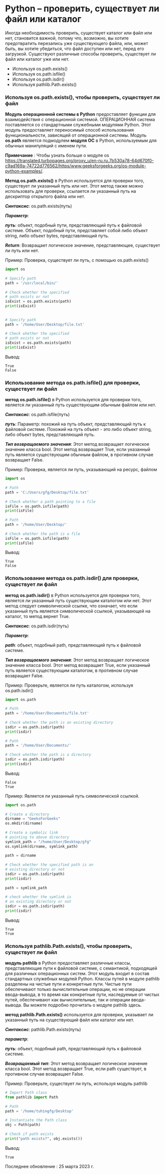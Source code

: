 # Python – проверить, существует ли файл или каталог

Иногда необходимость проверить, существует каталог или файл или нет, становится важной, потому что, возможно, вы хотите предотвратить перезапись уже существующего файла, или, может быть, вы хотите убедиться, что файл доступен или нет, перед его загрузкой.
Существуют различные способы проверить, существует ли файл или каталог уже или нет.

- Используя os.path.exists()
- Используя os.path.isfile()
- Используя os.path.isdir()
- Используя pathlib.Path.exists()

### Используя os.path.exists(), чтобы проверить, существует ли файл

**Модуль операционной системы в Python** предоставляет функции для взаимодействия с операционной системой. ОПЕРАЦИОННАЯ система поставляется со стандартными служебными модулями Python. Этот модуль предоставляет переносимый способ использования функциональности, зависящей от операционной системы. Модуль **os.path** является подмодулем **модуля ОС** в Python, используемым для обычных манипуляций с именем пути.

**Примечание** : Чтобы узнать больше о модуле os <https://translated.turbopages.org/proxy_u/en-ru.ru.7b530a78-64d670f0-c9ad169a-74722d776562/https/www.geeksforgeeks.org/os-module-python-examples/>.

**Метод os.path.exists()** в Python используется для проверки того, существует ли указанный путь или нет. Этот метод также можно использовать для проверки, ссылается ли указанный путь на дескриптор открытого файла или нет.

***Синтаксис***: os.path.exists(путь)

***Параметр***:

***путь***: объект, подобный пути, представляющий путь к файловой системе. Объект, подобный пути, представляет собой либо объект string, либо объект bytes, представляющий путь.

***Return***: Возвращает логическое значение, представляющее, существует ли путь или нет.

Пример: Проверка, существует ли путь, с помощью os.path.exists()

```python
import os
   
# Specify path
path = '/usr/local/bin/'
   
# Check whether the specified
# path exists or not
isExist = os.path.exists(path)
print(isExist)
   
   
# Specify path
path = '/home/User/Desktop/file.txt'
   
# Check whether the specified
# path exists or not
isExist = os.path.exists(path)
print(isExist)
```

Вывод:

```Text
True
False
```

### Использование метода os.path.isfile() для проверки, существует ли файл

**метод os.path.isfile()** в Python используется для проверки того, является ли указанный путь существующим обычным файлом или нет.

***Синтаксис***: os.path.isfile(путь)

***путь***: Параметр: похожий на путь объект, представляющий путь к файловой системе. Похожий на путь объект - это либо объект string, либо объект bytes, представляющий путь.

***Тип возвращаемого значения***: Этот метод возвращает логическое значение класса bool. Этот метод возвращает True, если указанный путь является существующим обычным файлом, в противном случае возвращает False.

Пример: Проверка, является ли путь, указывающий на ресурс, файлом

```python
import os
 
# Path
path = 'C:/Users/gfg/Desktop/file.txt'
 
# Check whether a path pointing to a file
isFile = os.path.isfile(path)
print(isFile)
 
# Path
path = '/home/User/Desktop/'
 
# Check whether the path is a file
isFile = os.path.isfile(path)
print(isFile)
```

Вывод:

```Text
True
False
```

### Использование метода os.path.isdir() для проверки, существует ли файл

**метод os.path.isdir()** в Python используется для проверки того, является ли указанный путь существующим каталогом или нет. Этот метод следует символической ссылке, что означает, что если указанный путь является символической ссылкой, указывающей на каталог, то метод вернет True.

***Синтаксис***: os.path.isdir(путь)

***Параметр***:

***path***: объект, подобный path, представляющий путь к файловой системе.

***Тип возвращаемого значения***: Этот метод возвращает логическое значение класса bool. Этот метод возвращает True, если указанный путь является существующим каталогом, в противном случае возвращает False.

Пример: Проверьте, является ли путь каталогом, используя os.path.isdir()

```python
import os.path
   
# Path
path = '/home/User/Documents/file.txt'
   
# Check whether the path is an existing directory
isdir = os.path.isdir(path)
print(isdir)
   
# Path
path = '/home/User/Documents/'
   
# Check whether the path is a directory
isdir = os.path.isdir(path)
print(isdir)
```

Вывод:

```Text
False
True
```

Пример: Является ли указанный путь символической ссылкой.

```Python
import os.path  
   
# Create a directory
dirname = "GeeksForGeeks"
os.mkdir(dirname)
   
# Create a symbolic link
# pointing to above directory
symlink_path = "/home/User/Desktop/gfg"
os.symlink(dirname, symlink_path)
   
path = dirname
   
# Check whether the specified path is an
# existing directory or not
isdir = os.path.isdir(path)
print(isdir)
   
path = symlink_path
   
# check whether the symlink is
# an existing directory or not
isdir = os.path.isdir(path)
print(isdir)
```

Вывод:

```Text
True
True
```

### Используя pathlib.Path.exists(), чтобы проверить, существует ли файл

**модуль pathlib** в Python предоставляет различные классы, представляющие пути к файловой системе, с семантикой, подходящей для различных операционных систем. Этот модуль входит в состав стандартных служебных модулей Python. Классы путей в модуле pathlib разделены на чистые пути и конкретные пути. Чистые пути обеспечивают только вычислительные операции, но не операции ввода-вывода, в то время как конкретные пути, наследуемые от чистых путей, обеспечивают как вычислительные, так и операции ввода-вывода. Вы можете подробно прочитать о модуле pathlib здесь.

**метод pathlib.Path.exists()** используется для проверки, указывает ли указанный путь на существующий файл или каталог или нет.

***Синтаксис***: pathlib.Path.exists(путь)

***параметр***:

***путь***: объект, подобный path, представляющий путь к файловой системе.

***Возвращаемый тип***: Этот метод возвращает логическое значение класса bool. Этот метод возвращает True, если path существует, в противном случае возвращает False.

Пример: Проверьте, существует ли путь, используя модуль pathlib

```Python
# Import Path class
from pathlib import Path
 
# Path
path = '/home/tuhingfg/Desktop'
 
# Instantiate the Path class
obj = Path(path)
 
# Check if path exists
print("path exists?", obj.exists())
```

Вывод:

```Text
True
```

Последнее обновление : 25 марта 2023 г.
